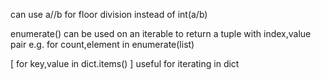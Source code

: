 can use a//b for floor division instead of int(a/b)

enumerate() can be used on an iterable to return a tuple with index,value pair e.g. for count,element in enumerate(list)

[  for key,value in dict.items()  ] useful for iterating in dict
